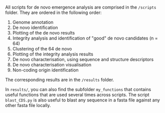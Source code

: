 All scripts for de novo emergence analysis are comprised in the `/scripts` folder. They are ordered in the following order:
1. Genome annotation
2. De novo identification
3. Plotting of the de novo results
4. Integrity analysis and identification of "good" de novo candidates (n = 64)
5. Clustering of the 64 de novo
6. Plotting of the integrity analysis results
7. De novo characterisation, using sequence and structure descriptors
8. De novo characterisation visualisation
9. Non-coding origin identification


The corresponding results are in the `/results` folder.

In `results/`, you can also find the subfolder `my_functions` that contains useful functions that are used several times across scripts. The script `blast_CDS.py` is also useful to blast any sequence in a fasta file against any other fasta file locally.
